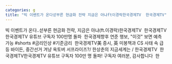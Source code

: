 ```yaml
---
categories: g
title: "빅 이벤트가 온다섣부른 현금화 전략 지금은 아냐ft이경락한국경제TV  한국경제TV"
---
```

빅 이벤트가 온다..섣부른 현금화 전략, 지금은 아냐(ft.이경락)한국경제TV&nbsp;&nbsp;한국경제TV한국경제TV 유튜브 구독자 100만명 돌파&nbsp;&nbsp;한국경제향후 연준 행보, "이것" 보면 예측 가능 #shorts #금리인상 #기준금리&nbsp;&nbsp;한국경제TV美 증시, 英 미봉책과 CS 사태 속 급등 바이든, 중간선거 겨냥 옥토버 서프라이즈?/ 한상춘의 지금세계는 / 한국경제TV&nbsp;&nbsp;한국경제TV한국경제TV 유튜브 구독자 100만 명 돌파! 구독자 여러분, 감사합니다&nbsp;&nbsp;한
